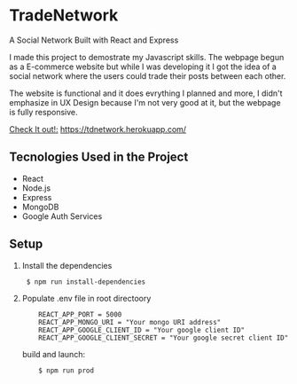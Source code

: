# TradeNetwork

A Social Network Built with React and Express

I made this project to demostrate my Javascript skills.
The webpage begun as a E-commerce website but while I was developing it I got the idea of a social network where the users could trade their posts between each other.

The website is functional and it does evrything I planned and more, I didn't emphasize in UX Design because I'm not very good at it, but the webpage is fully responsive.

<ins>Check It out!:</ins> https://tdnetwork.herokuapp.com/

## Tecnologies Used in the Project

- React
- Node.js
- Express
- MongoDB
- Google Auth Services

## Setup

1.  Install the dependencies

         $ npm run install-dependencies

2.  Populate .env file in root directoory

            REACT_APP_PORT = 5000
            REACT_APP_MONGO_URI = "Your mongo URI address"
            REACT_APP_GOOGLE_CLIENT_ID = "Your google client ID"
            REACT_APP_GOOGLE_CLIENT_SECRET = "Your google secret client ID"

    build and launch:

            $ npm run prod
